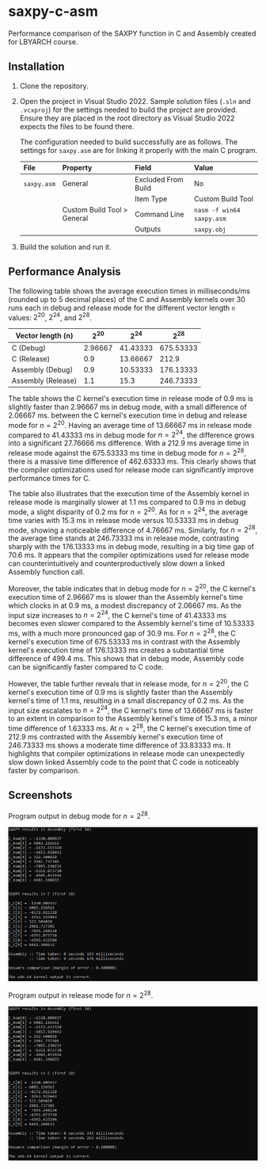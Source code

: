 # saxpy-c-asm

Performance comparison of the SAXPY function in C and Assembly created for LBYARCH course.

## Installation

1. Clone the repository.
2. Open the project in Visual Studio 2022. Sample solution files (`.sln` and `.vcxproj`) for the settings needed to build the project are provided. Ensure they are placed in the root directory as Visual Studio 2022 expects the files to be found there.

    The configuration needed to build successfully are as follows. The settings for `saxpy.asm` are for linking it properly with the main C program.

    | File        | Property                    | Field               | Value                     |
    | ----------- | --------------------------- | ------------------- | ------------------------- |
    | `saxpy.asm` | General                     | Excluded From Build | No                        |
    |             |                             | Item Type           | Custom Build Tool         |
    |             | Custom Build Tool > General | Command Line        | `nasm -f win64 saxpy.asm` |
    |             |                             | Outputs             | `saxpy.obj`               |

3. Build the solution and run it.

## Performance Analysis

The following table shows the average execution times in milliseconds/ms (rounded up to 5 decimal places) of the C and Assembly kernels over 30 runs each in debug and release mode for the different vector length `n` values: $2^{20}$, $2^{24}$, and $2^{28}$.

| Vector length (n)  | $2^{20}$ | $2^{24}$ | $2^{28}$  |
| ------------------ | -------- | -------- | --------- |
| C (Debug)          | 2.96667  | 41.43333 | 675.53333 |
| C (Release)        | 0.9      | 13.66667 | 212.9     |
| Assembly (Debug)   | 0.9      | 10.53333 | 176.13333 |
| Assembly (Release) | 1.1      | 15.3     | 246.73333 |

The table shows the C kernel's execution time in release mode of 0.9 ms is slightly faster than 2.96667 ms in debug mode, with a small difference of 2.06667 ms. between the C kernel's execution time in debug and release mode for $n = 2^{20}$. Having an average time of 13.66667 ms in release mode compared to 41.43333 ms in debug mode for $n = 2^{24}$, the difference grows into a significant 27.76666 ms difference. With a 212.9 ms average time in release mode against the 675.53333 ms time in debug mode for $n = 2^{28}$, there is a massive time difference of 462.63333 ms. This clearly shows that the compiler optimizations used for release mode can significantly improve performance times for C.

The table also illustrates that the execution time of the Assembly kernel in release mode is marginally slower at 1.1 ms compared to 0.9 ms in debug mode, a slight disparity of 0.2 ms for $n = 2^{20}$. As for $n = 2^{24}$, the average time varies with 15.3 ms in release mode versus 10.53333 ms in debug mode, showing a noticeable difference of 4.76667 ms. Similarly, for $n = 2^{28}$, the average time stands at 246.73333 ms in release mode, contrasting sharply with the 176.13333 ms in debug mode, resulting in a big time gap of 70.6 ms. It appears that the compiler optimizations used for release mode can counterintuitively and counterproductively slow down a linked Assembly function call.

Moreover, the table indicates that in debug mode for $n = 2^{20}$, the C kernel's execution time of 2.96667 ms is slower than the Assembly kernel's time which clocks in at 0.9 ms, a modest discrepancy of 2.06667 ms. As the input size increases to $n = 2^{24}$, the C kernel's time of 41.43333 ms becomes even slower compared to the Assembly kernel's time of 10.53333 ms, with a much more pronounced gap of 30.9 ms. For $n = 2^{28}$, the C kernel's execution time of 675.53333 ms in contrast with the Assembly kernel's execution time of 176.13333 ms creates a substantial time difference of 499.4 ms. This shows that in debug mode, Assembly code can be significantly faster compared to C code.

However, the table further reveals that in release mode, for $n = 2^{20}$, the C kernel's execution time of 0.9 ms is slightly faster than the Assembly kernel's time of 1.1 ms, resulting in a small discrepancy of 0.2 ms. As the input size escalates to $n = 2^{24}$, the C kernel's time of 13.66667 ms is faster to an extent in comparison to the Assembly kernel's time of 15.3 ms, a minor time difference of 1.63333 ms. At $n = 2^{28}$, the C kernel's execution time of 212.9 ms contrasted with the Assembly kernel's execution time of 246.73333 ms shows a moderate time difference of 33.83333 ms. It highlights that compiler optimizations in release mode can unexpectedly slow down linked Assembly code to the point that C code is noticeably faster by comparison.

## Screenshots

Program output in debug mode for $n = 2^{28}$.

![Program output for n = 2^28, debug mode](./docs/output_debug_2_28.png)

Program output in release mode for $n = 2^{28}$.

![Program output for n = 2^28, release mode](./docs/output_release_2_28.png)
